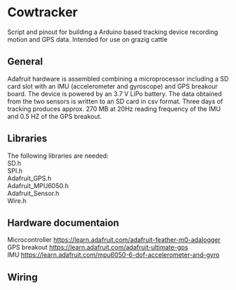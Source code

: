 # Cowtracker
Script and pinout for building a Arduino based tracking device recording motion and GPS data. Intended for use on grazig cattle

## General
Adafruit hardware is assembled combining a microprocessor including a SD card slot with an IMU (accelerometer and gyroscope) and GPS breakour board. The device is powered by an 3.7 V LiPo battery. The data obtained from the two sensors is written to an SD card in csv format. Three days of tracking produces approx. 270 MB at 20Hz reading frequency of the IMU and 0.5 HZ of the GPS breakout.

## Libraries
The following libraries are needed:  <br> 
SD.h  <br> 
SPI.h  <br> 
Adafruit_GPS.h  <br> 
Adafruit_MPU6050.h  <br> 
Adafruit_Sensor.h  <br> 
Wire.h  <br> 

## Hardware documentaion

Microcontroller https://learn.adafruit.com/adafruit-feather-m0-adalogger  <br> 
GPS breakout https://learn.adafruit.com/adafruit-ultimate-gps  <br> 
IMU https://learn.adafruit.com/mpu6050-6-dof-accelerometer-and-gyro  <br> 

## Wiring


